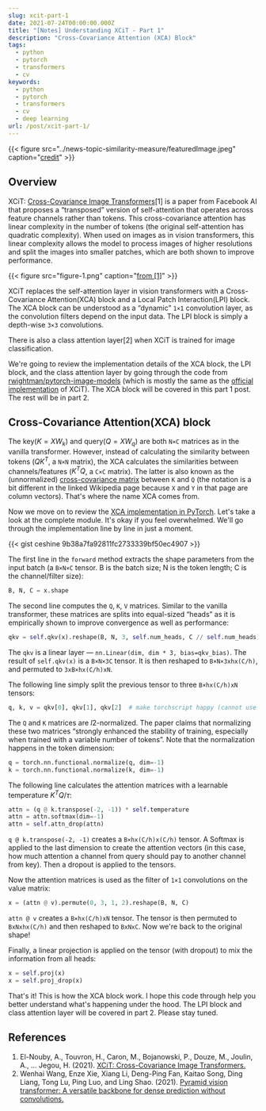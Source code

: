 ```yaml
---
slug: xcit-part-1
date: 2021-07-24T00:00:00.000Z
title: "[Notes] Understanding XCiT - Part 1"
description: "Cross-Covariance Attention (XCA) Block"
tags:
  - python
  - pytorch
  - transformers
  - cv
keywords:
  - python
  - pytorch
  - transformers
  - cv
  - deep learning
url: /post/xcit-part-1/
---
```


{{< figure src="../news-topic-similarity-measure/featuredImage.jpeg" caption="[credit](https://unsplash.com/photos/godmBw_gLDg)" >}}

## Overview

XCiT: [Cross-Covariance Image Transformers](http://arxiv.org/abs/2106.09681)[1] is a paper from Facebook AI that proposes a “transposed” version of self-attention that operates across feature channels rather than tokens. This cross-covariance attention has linear complexity in the number of tokens (the original self-attention has quadratic complexity). When used on images as in vision transformers, this linear complexity allows the model to process images of higher resolutions and split the images into smaller patches, which are both shown to improve performance.

{{< figure src="figure-1.png" caption="[from [1]](http://arxiv.org/abs/2106.09681)" >}}

XCiT replaces the self-attention layer in vision transformers with a Cross-Covariance Attention(XCA) block and a Local Patch Interaction(LPI) block. The XCA block can be understood as a “dynamic” `1×1` convolution layer, as the convolution filters depend on the input data. The LPI block is simply a depth-wise `3×3` convolutions.

There is also a class attention layer[2] when XCiT is trained for image classification.

We're going to review the implementation details of the XCA block, the LPI block, and the class attention layer by going through the code from [rwightman/pytorch-image-models](https://github.com/rwightman/pytorch-image-models/blob/763329f23f675626e657f012e633fca5ea0985ed/timm/models/xcit.py) (which is mostly the same as the [official implementation](https://github.com/facebookresearch/xcit/blob/master/xcit.py) of XCiT). The XCA block will be covered in this part 1 post. The rest will be in part 2.

## Cross-Covariance Attention(XCA) block

The key($K=XW_k$) and query($Q=XW_q$) are both `N×C` matrices as in the vanilla transformer. However, instead of calculating the similarity between tokens ($QK^T$, a `N×N` matrix), the XCA calculates the similarities between channels/features ($K^TQ$, a `C×C` matrix). The latter is also known as the (unnormalized) [cross-covariance matrix](https://www.wikiwand.com/en/Cross-covariance_matrix) between `K` and `Q` (the notation is a bit different in the linked Wikipedia page because `X` and `Y` in that page are column vectors). That's where the name XCA comes from.

Now we move on to review the [XCA implementation in PyTorch](https://github.com/rwightman/pytorch-image-models/blob/763329f23f675626e657f012e633fca5ea0985ed/timm/models/xcit.py#L251). Let's take a look at the complete module. It's okay if you feel overwhelmed. We'll go through the implementation line by line in just a moment.

{{< gist ceshine 9b38a7fa92811fc2733339bf50ec4907 >}}

The first line in the `forward` method extracts the shape parameters from the input batch (a `B×N×C` tensor. B is the batch size; N is the token length; C is the channel/filter size):

```python
B, N, C = x.shape
```

The second line computes the `Q`, `K`, `V` matrices. Similar to the vanilla transformer, these matrices are splits into equal-sized “heads” as it is empirically shown to improve convergence as well as performance:

```python
qkv = self.qkv(x).reshape(B, N, 3, self.num_heads, C // self.num_heads).permute(2, 0, 3, 4, 1)
```

The `qkv` is a linear layer — `nn.Linear(dim, dim * 3, bias=qkv_bias)`. The result of `self.qkv(x)` is a `B×N×3C` tensor. It is then reshaped to `B×N×3xhx(C/h)`, and permuted to `3xB×hx(C/h)xN`.

The following line simply split the previous tensor to three `B×hx(C/h)xN` tensors:

```python
q, k, v = qkv[0], qkv[1], qkv[2]  # make torchscript happy (cannot use tensor as tuple)
```

The `Q` and `K` matrices are $l2$-normalized. The paper claims that normalizing these two matrices “strongly enhanced the stability of training, especially when trained with a variable number of tokens”. Note that the normalization happens in the token dimension:

```python
q = torch.nn.functional.normalize(q, dim=-1)
k = torch.nn.functional.normalize(k, dim=-1)
```

The following line calculates the attention matrices with a learnable temperature $K^TQ/\tau$:

```python
attn = (q @ k.transpose(-2, -1)) * self.temperature
attn = attn.softmax(dim=-1)
attn = self.attn_drop(attn)
```

`q @ k.transpose(-2, -1)` creates a `B×hx(C/h)x(C/h)` tensor. A Softmax is applied to the last dimension to create the attention vectors (in this case, how much attention a channel from query should pay to another channel from key). Then a dropout is applied to the tensors.

Now the attention matrices is used as the filter of `1×1` convolutions on the value matrix:

```python
x = (attn @ v).permute(0, 3, 1, 2).reshape(B, N, C)
```

`attn @ v` creates a `B×hx(C/h)xN` tensor. The tensor is then permuted to `BxNxhx(C/h)` and then reshaped to `BxNxC`. Now we're back to the original shape!

Finally, a linear projection is applied on the tensor (with dropout) to mix the information from all heads:

```python
x = self.proj(x)
x = self.proj_drop(x)
```

That's it! This is how the XCA block work. I hope this code through help you better understand what's happening under the hood. The LPI block and class attention layer will be covered in part 2. Please stay tuned.

## References

1. El-Nouby, A., Touvron, H., Caron, M., Bojanowski, P., Douze, M., Joulin, A., … Jegou, H. (2021). [XCiT: Cross-Covariance Image Transformers.](http://arxiv.org/abs/2106.09681)
2. Wenhai Wang, Enze Xie, Xiang Li, Deng-Ping Fan, Kaitao Song, Ding Liang, Tong Lu, Ping Luo, and Ling Shao. (2021). [Pyramid vision transformer: A versatile backbone for dense prediction without convolutions.](http://arxiv.org/abs/2102.12122)
